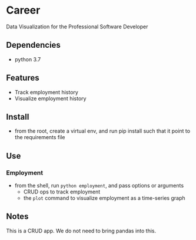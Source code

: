 # Career

Data Visualization for the Professional Software Developer

## Dependencies
- python 3.7

## Features
- Track employment history
- Visualize employment history

## Install
- from the root, create a virtual env, and run pip install such that it point to the requirements file

## Use
### Employment
- from the shell, run `python employment`, and pass options or arguments
    - CRUD ops to track employment
    - the `plot` command to visualize employment as a time-series graph

## Notes
  This is a CRUD app. We do not need to bring pandas into this.
